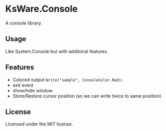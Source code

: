 ﻿# KsWare.Console #

A console library.

## Usage ##

Like System.Console but with additonal features.

## Features ##

- Colored output `Write("sample", ConsoleColor.Red);`
- exit event
- show/hide window
- Store/Restore cursor position (so we can write twice to same position)

## License ##

Licensed under the MIT license.